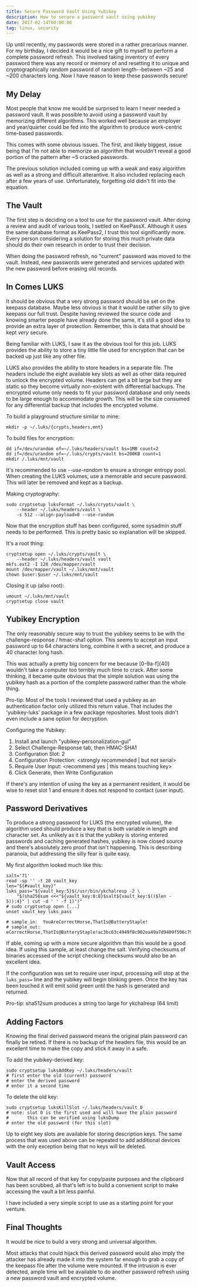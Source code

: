 ```yaml
---
title: Secure Password Vault Using Yubikey
description: How to secure a password vault using yubikey
date: 2017-02-14T00:00:00
tag: linux, security
---
```


Up until recently, my passwords were stored in a rather precarious manner. For
my birthday, I decided it would be a nice gift to myself to perform a complete
password refresh.<!--more--> This involved taking inventory of every password there was
any record or memory of and resetting it to unique and cryptographically random
password of random length--between ~25 and ~200 characters long. Now I have
reason to keep these passwords secure!

My Delay
--------

Most people that know me would be surprised to learn I never needed a password
vault. It was possible to avoid using a password vault by memorizing different
algorithms. This worked well because an employer and year/quarter could be fed
into the algorithm to produce work-centric time-based passwords.

This comes with some obvious issues. The first, and likely biggest, issue being
that I'm not able to memorize an algorithm that wouldn't reveal a good portion
of the pattern after ~5 cracked passwords.

The previous solution included coming up with a weak and easy algorithm as well
as a strong and difficult alterantive. It also included replacing each after a
few years of use. Unfortunately, forgetting old didn't fit into the equation.

The Vault
---------

The first step is deciding on a tool to use for the password vault. After doing
a review and audit of various tools, I settled on KeePassX. Although it uses
the same database format as KeePass2, I trust this tool significantly more.
Every person considering a solution for storing this much private data should
do their own research in order to trust their decision.

When doing the password refresh, no "current" password was moved to the vault.
Instead, new passwords were generated and services updated with the new password
before erasing old records.

In Comes LUKS
-------------

It should be obvious that a very strong password should be set on the keepass
database. Maybe less obvious is that it would be rather silly to give keepass
our full trust. Despite having reviewed the source code and knowing smarter
people have already done the same, it's still a good idea to provide an extra
layer of protection. Remember, this is data that should be kept *very* secure.

Being familiar with LUKS, I saw it as the obvious tool for this job. LUKS
provides the ability to store a tiny little file used for encryption that can
be backed up just like any other file.

LUKS also provides the ability to store headers in a separate file. The headers
include the eight available key slots as well as other data required to unlock
the encrypted volume. Headers can get a bit large but they are static so they
become virtually non-existent with differential backups. The encrypted volume
only needs to fit your password database and only needs to be large enough to
accommodate growth. This will be the size consumed for any differential backup
that includes the encrypted volume.

To build a playground structure similar to mine:
```
mkdir -p ~/.luks/{crypts,headers,mnt}
```

To build files for encryption:
```
dd if=/dev/urandom of=~/.luks/headers/vault bs=1MB count=2
dd if=/dev/urandom of=~/.luks/crypts/vault bs=200KB count=1
mkdir /.luks/mnt/vault
```

It's recommended to use *--use-random* to ensure a stronger entropy pool. When
creating the LUKS volumes, use a memorable and secure password. This will later
be removed and kept as a backup.

Making cryptography:
```
sudo cryptsetup luksFormat ~/.luks/crypts/vault \
    --header ~/.luks/headers/vault \
    -s 512 --align-payload=0 --use-random
```

Now that the encryption stuff has been configured, some sysadmin stuff needs to
be performed. This is pretty basic so explanation will be skipped.

It's a root thing:
```
cryptsetup open ~/.luks/crypts/vault \
    --header ~/.luks/headers/vault vault
mkfs.ext2 -I 128 /dev/mapper/vault
mount /dev/mapper/vault ~/.luks/mnt/vault
chown $user:$user ~/.luks/mnt/vault
```

Closing it up (also root):
```
umount ~/.luks/mnt/vault
cryptsetup close vault
```

Yubikey Encryption
------------------

The only reasonably secure way to trust the yubikey seems to be with the
challenge-response / hmac-sha1 option. This seems to accept an input password
up to 64 characters long, combine it with a secret, and produce a 40 character
long hash.

This was actually a pretty big concern for me because [0-9a-f]{40} wouldn't take
a computer too terribly much time to crack. After some thinking, it became quite
obvious that the simple solution was using the yubikey hash as a portion of the
complete password rather than the whole thing.

Pro-tip: Most of the tools I reviewed that used a yubikey as an authentication
factor only utilized this return value. That includes the 'yubikey-luks'
package in a few package repositories. Most tools didn't even include a sane
option for decryption.

Configuring the Yubikey:

1. Install and launch "yubikey-personalization-gui"
2. Select Challenge-Response tab, then HMAC-SHA1
3. Configuration Slot: 2
4. Configuration Protection: <strongly recommended | but not serial>
5. Require User Input: <recommend yes | this means touching key>
6. Click Generate, then Write Configuration

If there's any intention of using the key as a permanent resident, it would be
wise to reset slot 1 and ensure it does not respond to contact (user input).

Password Derivatives
--------------------

To produce a strong password for LUKS (the encrypted volume), the algorithm
used should produce a key that is both variable in length and character set.
As unlikely as it is that the yubikey is storing entered passwords and caching
generated hashes, yubikey is now closed source and there's absolutely zero proof
that isn't happening. This is describing paranoia, but addressing the silly fear
is quite easy.

My first algorithm looked much like this:
```
salt='71'
read -sp '' -t 20 vault_key
len="${#vault_key}"
luks_pass="${vault_key:5}$(/usr/bin/ykchalresp -2 \
    "$(sha256sum <<<"${vault_key:0:8}$salt${vault_key:$(($len - 5)):4}" | cut -d ' ' -f 1)")"
# sudo cryptsetup open [...]
unset vault_key luks_pass

# sample_in:  YouAreCorrectHorse,ThatIs@BatteryStaple!
# sample_out: eCorrectHorse,ThatIs@BatteryStaple!ac3bc63c4949f8c902ea49a7d9409f506c79bcdc
```

If able, coming up with a more secure algorithm than this would be a good idea.
If using this sample, at least change the salt. Verifying checksums of binaries
accessed of the script checking checksums would also be an excellent idea.

If the configuration was set to require user input, processing will stop at the
``luks_pass=`` line and the yubikey will begin blinking green. Once the key has
been touched it will emit solid green until the hash is generated and returned.

Pro-tip: sha512sum produces a string too large for ykchalresp (64 limit)

Adding Factors
--------------

Knowing the final derived password means the original plain password can finally
be retired. If there is no backup of the headers file, this would be an
excellent time to make the copy and stick it away in a safe.

To add the yubikey-derived key:
```
sudo cryptsetup luksAddKey ~/.luks/headers/vault
# first enter the old (current) password
# enter the derived password
# enter it a second time
```

To delete the old key:
```
sudo cryptsetup luksKillSlot ~/.luks/headers/vault 0
# note: slot 0 is the first used and will have the plain password
#       this can be verified using luksDump
# enter the old password (for this slot)
```

Up to eight key slots are available for storing description keys. The same
process that was used above can be repeated to add additional devices with the
only exception being that no keys will be deleted.

Vault Access
------------

Now that all record of that key for copy/paste purposes and the clipboard has
been scrubbed, all that's left is to build a convenient script to make accessing
the vault a bit less painful.

I have included a very simple script to use as a starting point for your venture.

Final Thoughts
--------------

It would be nice to build a very strong and universal algorithm.

Most attacks that could hijack this derived password would also imply the
attacker has already made it into the system far enough to grab a copy of the
keepass file after the volume were mounted. If the intrusion is ever detected,
ample time will be available to do another password refresh using a new password
vault and encrypted volume.
